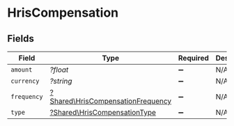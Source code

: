# HrisCompensation


## Fields

| Field                                                                                 | Type                                                                                  | Required                                                                              | Description                                                                           |
| ------------------------------------------------------------------------------------- | ------------------------------------------------------------------------------------- | ------------------------------------------------------------------------------------- | ------------------------------------------------------------------------------------- |
| `amount`                                                                              | *?float*                                                                              | :heavy_minus_sign:                                                                    | N/A                                                                                   |
| `currency`                                                                            | *?string*                                                                             | :heavy_minus_sign:                                                                    | N/A                                                                                   |
| `frequency`                                                                           | [?Shared\HrisCompensationFrequency](../../Models/Shared/HrisCompensationFrequency.md) | :heavy_minus_sign:                                                                    | N/A                                                                                   |
| `type`                                                                                | [?Shared\HrisCompensationType](../../Models/Shared/HrisCompensationType.md)           | :heavy_minus_sign:                                                                    | N/A                                                                                   |